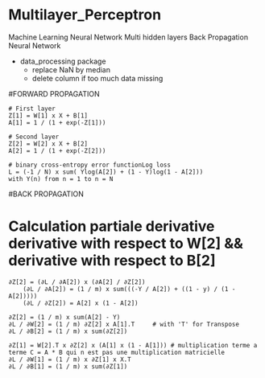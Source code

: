 # Multilayer_Perceptron
  Machine Learning Neural Network
    Multi hidden layers
    Back Propagation Neural Network
  
  - data_processing package
    - replace NaN by median
    - delete column if too much data missing
 
#FORWARD PROPAGATION

    # First layer
    Z[1] = W[1] x X + B[1]
    A[1] = 1 / (1 + exp(-Z[1]))

    # Second layer
    Z[2] = W[2] x X + B[2]
    A[2] = 1 / (1 + exp(-Z[2]))

    # binary cross-entropy error functionLog loss
    L = (-1 / N) x sum( Ylog(A[2]) + (1 - Y)log(1 - A[2]))
    with Y(n) from n = 1 to n = N

#BACK PROPAGATION
  # Calculation partiale derivative derivative with respect to W[2] && derivative with respect to B[2] 
    ∂Z[2] = (∂L / ∂A[2]) x (∂A[2] / ∂Z[2])
        (∂L / ∂A[2]) = (1 / m) x sum(((-Y / A[2]) + ((1 - y) / (1 - A[2]))))
        (∂L / ∂Z[2]) = A[2] x (1 - A[2])
    
    ∂Z[2] = (1 / m) x sum(A[2] - Y)
    ∂L / ∂W[2] = (1 / m) ∂Z[2] x A[1].T     # with 'T' for Transpose
    ∂L / ∂B[2] = (1 / m) x sum(∂Z[2])
    
    ∂Z[1] = W[2].T x ∂Z[2] x (A[1] x (1 - A[1])) # multiplication terme a terme C = A * B qui n est pas une multiplication matricielle
    ∂L / ∂W[1] = (1 / m) x ∂Z[1] x X.T
    ∂L / ∂B[1] = (1 / m) x sum(∂Z[1])

  
    
